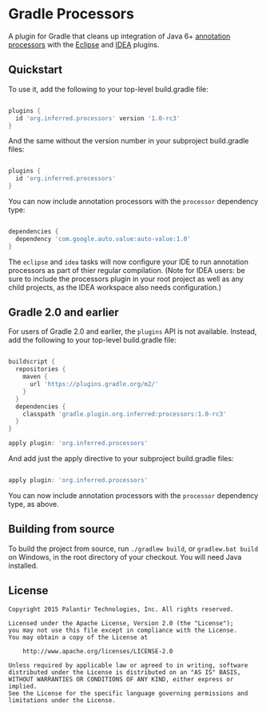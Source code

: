 Gradle Processors
=================

A plugin for Gradle that cleans up integration of Java 6+ [annotation processors][] with the
[Eclipse][] and [IDEA][] plugins.

[annotation processors]: http://docs.oracle.com/javase/6/docs/api/javax/annotation/processing/Processor.html
[Eclipse]: https://docs.gradle.org/current/userguide/eclipse_plugin.html
[IDEA]: https://docs.gradle.org/current/userguide/idea_plugin.html

Quickstart
----------

To use it, add the following to your top-level build.gradle file:

```gradle

plugins {
  id 'org.inferred.processors' version '1.0-rc3'
}
```

And the same without the version number in your subproject build.gradle files:

```gradle

plugins {
  id 'org.inferred.processors'
}
```

You can now include annotation processors with the `processor` dependency type:

```gradle

dependencies {
  dependency 'com.google.auto.value:auto-value:1.0'
}
```

The `eclipse` and `idea` tasks will now configure your IDE to run annotation processors as part
of thier regular compilation. (Note for IDEA users: be sure to include the processors plugin in
your root project as well as any child projects, as the IDEA workspace also needs configuration.)

Gradle 2.0 and earlier
----------------------

For users of Gradle 2.0 and earlier, the `plugins` API is not available. Instead, add the
following to your top-level build.gradle file:

```gradle

buildscript {
  repositories {
    maven {
      url 'https://plugins.gradle.org/m2/'
    }
  }
  dependencies {
    classpath 'gradle.plugin.org.inferred:processors:1.0-rc3'
  }
}

apply plugin: 'org.inferred.processors'
```

And add just the apply directive to your subproject build.gradle files:

```gradle

apply plugin: 'org.inferred.processors'
```

You can now include annotation processors with the `processor` dependency type, as above.

Building from source
--------------------

To build the project from source, run `./gradlew build`, or `gradlew.bat build` on Windows,
in the root directory of your checkout. You will need Java installed.

License
-------

```
Copyright 2015 Palantir Technologies, Inc. All rights reserved.

Licensed under the Apache License, Version 2.0 (the "License");
you may not use this file except in compliance with the License.
You may obtain a copy of the License at

    http://www.apache.org/licenses/LICENSE-2.0

Unless required by applicable law or agreed to in writing, software
distributed under the License is distributed on an "AS IS" BASIS,
WITHOUT WARRANTIES OR CONDITIONS OF ANY KIND, either express or implied.
See the License for the specific language governing permissions and
limitations under the License.
```

